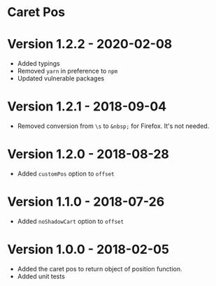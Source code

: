# Caret Pos

# Version 1.2.2 - 2020-02-08
- Added typings
- Removed `yarn` in preference to `npm`
- Updated vulnerable packages

# Version 1.2.1 - 2018-09-04
- Removed conversion from `\s` to `&nbsp;` for Firefox. It's not needed.

# Version 1.2.0 - 2018-08-28
- Added `customPos` option to `offset`

# Version 1.1.0 - 2018-07-26
- Added `noShadowCart` option to `offset`

# Version 1.0.0 - 2018-02-05
- Added the caret pos to return object of position function.
- Added unit tests
